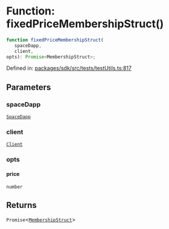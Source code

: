 # Function: fixedPriceMembershipStruct()

```ts
function fixedPriceMembershipStruct(
   spaceDapp, 
   client, 
opts): Promise<MembershipStruct>;
```

Defined in: [packages/sdk/src/tests/testUtils.ts:817](https://github.com/towns-protocol/towns/blob/0db1fd0ac7258e8db8cedfb6183e8eade8284fa1/packages/sdk/src/tests/testUtils.ts#L817)

## Parameters

### spaceDapp

[`SpaceDapp`](../../Towns-Protocol-Web3/classes/SpaceDapp.md)

### client

[`Client`](../classes/Client.md)

### opts

#### price

`number`

## Returns

`Promise`\<[`MembershipStruct`](../../Towns-Protocol-Web3/namespaces/ILegacyArchitectBase/type-aliases/MembershipStruct.md)\>
